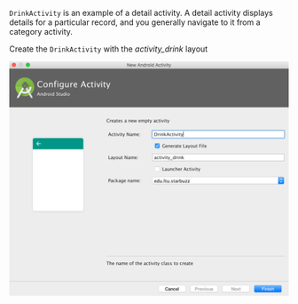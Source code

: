 `DrinkActivity` is an example of a detail activity. A detail activity displays details for a particular record, and you generally navigate to it from a category activity. 

Create the `DrinkActivity` with the *activity_drink* layout


![](.guides/img/50.png)

